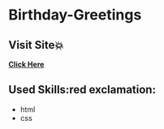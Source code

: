 # Birthday-Greetings
## Visit Site:boom:
**[Click Here](http://Amal-Mousa.github.io/Birthday-Greetings)**
## Used Skills:red exclamation:
* html
* css
